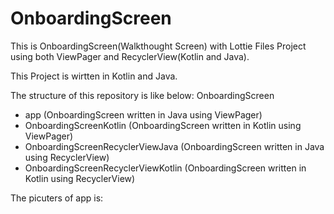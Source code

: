 # OnboardingScreen
This is OnboardingScreen(Walkthought Screen) with Lottie Files Project using both ViewPager and RecyclerView(Kotlin and Java).

This Project is wirtten in Kotlin and Java.

The structure of this repository is like below: OnboardingScreen
*  app (OnboardingScreen written in Java using ViewPager)
*  OnboardingScreenKotlin (OnboardingScreen written in Kotlin using ViewPager)
*  OnboardingScreenRecyclerViewJava (OnboardingScreen written in Java using RecyclerView)
*  OnboardingScreenRecyclerViewKotlin (OnboardingScreen written in Kotlin using RecyclerView)

The picuters of app is:
